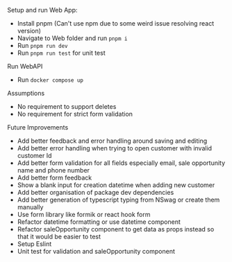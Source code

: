 Setup and run Web App:
 - Install pnpm (Can't use npm due to some weird issue resolving react version)
 - Navigate to Web folder and run `pnpm i`
 - Run `pnpm run dev`
 - Run `pnpm run test` for unit test
 
Run WebAPI
 - Run `docker compose up`
 
 
Assumptions
- No requirement to support deletes
- No requirement for strict form validation

Future Improvements
- Add better feedback and error handling around saving and editing
- Add better error handling when trying to open customer with invalid customer Id
- Add better form validation for all fields especially email, sale opportunity name and phone number
- Add better form feedback
- Show a blank input for creation datetime when adding new customer
- Add better organisation of package dev dependencies
- Add better generation of typescript typing from NSwag or create them manually
- Use form library like formik or react hook form 
- Refactor datetime formatting or use datetime component
- Refactor saleOpportunity component to get data as props instead so that it would be easier to test
- Setup Eslint
- Unit test for validation and saleOpportunity component